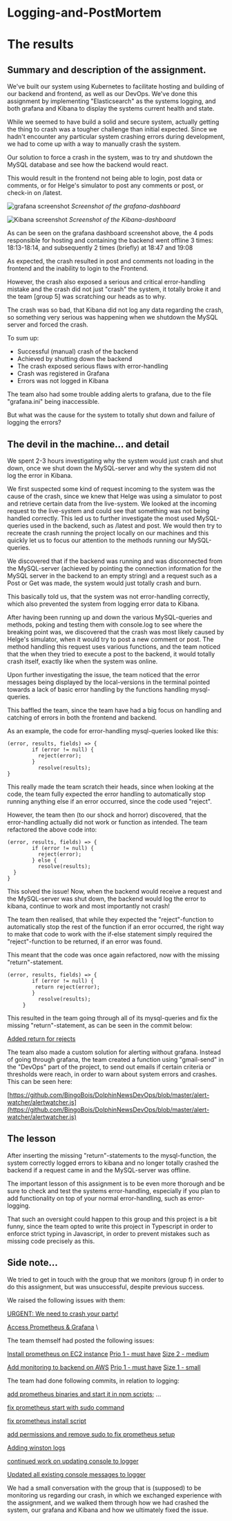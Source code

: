 # Logging-and-PostMortem

# The results


## Summary and description of the assignment.


We've built our system using Kubernetes to facilitate hosting and building of our backend and frontend, as well as our DevOps. We've done this assignment by implementing "Elasticsearch" as the systems logging, and both grafana and Kibana to display the systems current health and state.

While we seemed to have build a solid and secure system, actually getting the thing to crash was a tougher challenge than initial expected. Since we hadn't encounter any particular system crashing errors during development, we had to come up with a way to manually crash the system. 

Our solution to force a crash in the system, was to try and shutdown the MySQL database and see how the backend would react.

This would result in the frontend not being able to login, post data or comments, or for Helge's simulator to post any comments or post, or check-in on /latest.


![grafana screenshot](https://github.com/BingoBois/Logging-and-PostMortem/blob/master/Dolphin-Grafana.png)
*Screenshot of the grafana-dashboard*

![Kibana screenshot](https://github.com/BingoBois/Logging-and-PostMortem/blob/master/Dolphin-Kibana.png)
*Screenshot of the Kibana-dashboard*

As can be seen on the grafana dashboard screenshot above, the 4 pods responsible for hosting and containing the backend went offline 3 times: 18:13-18:14, and subsequently 2 times (briefly) at 18:47 and 19:08

As expected, the crash resulted in post and comments not loading in the frontend and the inability to login to the Frontend.

However, the crash also exposed a serious and critical error-handling mistake and the crash did not just "crash" the system, it totally broke it and the team [group 5] was scratching our heads as to why.

The crash was so bad, that Kibana did not log any data regarding the crash, so something very serious was happening when we shutdown the MySQL server and forced the crash.

To sum up:

*   Successful (manual) crash of the backend
*   Achieved by shutting down the backend
*   The crash exposed serious flaws with error-handling
*   Crash was registered in Grafana
*   Errors was not logged in Kibana

The team also had some trouble adding alerts to grafana, due to the file "grafana.ini" being inaccessible. 

But what was the cause for the system to totally shut down and failure of logging the errors?


## The devil in the machine… and detail

We spent 2-3 hours investigating why the system would just crash and shut down, once we shut down the MySQL-server and why the system did not log the error in Kibana.

We first suspected some kind of request incoming to the system was the cause of the crash, since we knew that Helge was using a simulator to post and retrieve certain data from the live-system. We looked at the incoming request to the live-system and could see that something was not being handled correctly. This led us to further investigate the most used MySQL-queries used in the backend, such as /latest and post. We would then try to recreate the crash running the project locally on our machines and this quickly let us to focus our attention to the methods running our MySQL-queries.  
 
We discovered that if the backend was running and was disconnected from the MySQL-server (achieved by pointing the connection information for the MySQL server in the backend to an empty string) and a request such as a Post or Get was made, the system would just totally crash and burn.

This basically told us, that the system was not error-handling correctly, which also prevented the system from logging error data to Kibana.

After having been running up and down the various MySQL-queries and methods, poking and testing them with console.log to see where the breaking point was, we discovered that the crash was most likely caused by Helge's simulator, when it would try to post a new comment or post. The method handling this request uses various functions, and the team noticed that the when they tried to execute a post to the backend, it would totally crash itself, exactly like when the system was online.

Upon further investigating the issue, the team noticed that the error messages being displayed by the local-versions in the terminal pointed towards a lack of basic error handling by the functions handling mysql-queries.

This baffled the team, since the team have had a big focus on handling and catching of errors in both the frontend and backend.

As an example, the code for error-handling mysql-queries looked like this:

```
(error, results, fields) => { 
        if (error != null) { 
          reject(error); 
        } 
          resolve(results);
}
```
This really made the team scratch their heads, since when looking at the code, the team fully expected the error handling to automatically stop running anything else if an error occurred, since the code used "reject".

However, the team then (to our shock and horror) discovered, that the error-handling actually did not work or function as intended. The team refactored the above code into:

```
(error, results, fields) => { 
        if (error != null) { 
          reject(error); 
        } else { 
          resolve(results);
  }
}
```

This solved the issue! Now, when the backend would receive a request and the MySQL-server was shut down, the backend would log the error to kibana, continue to work and most importantly not crash!

The team then realised, that while they expected the "reject"-function to automatically stop the rest of the function if an error occurred, the right way to make that code to work with the if-else statement simply required the "reject"-function to be returned, if an error was found.

This meant that the code was once again refactored, now with the missing "return"-statement.

```
(error, results, fields) => { 
        if (error != null) { 
         return reject(error); 
        } 
          resolve(results);
     }
```

This resulted in the team going through all of its mysql-queries and fix the missing "return"-statement, as can be seen in the commit below:

[Added return for rejects](https://github.com/BingoBois/DolphinNewsNode/commit/e40dadd5dba45de51bc1cec8ef266ca7a20b0c38)

The team also made a custom solution for alerting without grafana. Instead of going through grafana, the team created a function using "gmail-send" in the "DevOps" part of the project, to send out emails if certain criteria or thresholds were reach, in order to warn about system errors and crashes. This can be seen here:

[https://github.com/BingoBois/DolphinNewsDevOps/blob/master/alert-watcher/alertwatcher.js](https://github.com/BingoBois/DolphinNewsDevOps/blob/master/alert-watcher/alertwatcher.js)


## The lesson

After inserting the missing "return"-statements to the mysql-function, the system correctly logged errors to kibana and no longer totally crashed the backend if a request came in and the MySQL-server was offline.

The important lesson of this assignment is to be even more thorough and be sure to check and test the systems error-handling, especially if you plan to add functionality on top of your normal error-handling, such as error-logging.

That such an oversight could happen to this group and this project is a bit funny, since the team opted to write this project in Typescript in order to enforce strict typing in Javascript, in order to prevent mistakes such as missing code precisely as this.


## Side note…

We tried to get in touch with the group that we monitors (group f) in order to do this assignment, but was unsuccessful, despite previous success.

We raised the following issues with them:

[URGENT: We need to crash your party!](https://github.com/edipetres/HackerNews-GroupF/issues/55)

[Access Prometheus & Grafana](https://github.com/edipetres/HackerNews-GroupF/issues/52) \


The team themself had posted the following issues:

[Install prometheus on EC2 instance](https://github.com/edipetres/HackerNews-GroupF/issues/39) [Prio 1 - must have](https://github.com/edipetres/HackerNews-GroupF/issues?q=is%3Aissue+is%3Aopen+label%3A%22Prio+1+-+must+have%22) [Size 2 - medium](https://github.com/edipetres/HackerNews-GroupF/issues?q=is%3Aissue+is%3Aopen+label%3A%22Size+2+-+medium%22)

[Add monitoring to backend on AWS](https://github.com/edipetres/HackerNews-GroupF/issues/15) [Prio 1 - must have](https://github.com/edipetres/HackerNews-GroupF/issues?q=is%3Aissue+is%3Aopen+label%3A%22Prio+1+-+must+have%22) [Size 1 - small](https://github.com/edipetres/HackerNews-GroupF/issues?q=is%3Aissue+is%3Aopen+label%3A%22Size+1+-+small%22)

The team had done following commits, in relation to logging:

[add prometheus binaries and start it in npm scripts;](https://github.com/edipetres/HackerNews-GroupF/commit/8d03c3fc8ff5326c0531b9960b0d96f8e245c465) …

[fix prometheus start with sudo command](https://github.com/edipetres/HackerNews-GroupF/commit/eb0b81638917f8e6a23820e5b5f24e762cc5a025)

[fix prometheus install script](https://github.com/edipetres/HackerNews-GroupF/commit/8719e0b42a863fc0302c388d7424b34dc8d41c84)

[add permissions and remove sudo to fix prometheus setup](https://github.com/edipetres/HackerNews-GroupF/commit/ad2261ca2acd4d254b3c1a7dcf6f10e2734b38a0)

[Adding winston logs](https://github.com/edipetres/HackerNews-GroupF/commit/6d5d798ba4da34d435828ca52a155a1db20f2f73)

[continued work on updating console to logger](https://github.com/edipetres/HackerNews-GroupF/commit/4be4d63eccc19fd42e9ae56b8cc85425183acc00)

[Updated all existing console messages to logger](https://github.com/edipetres/HackerNews-GroupF/commit/07e3f5c94d159e6dc489d7d9584d1f10f1cb9514)

We had a small conversation with the group that is (supposed) to be monitoring us regarding our crash, in which we exchanged experience with the assignment, and we walked them through how we had crashed the system, our grafana and Kibana and how we ultimately fixed the issue. 
